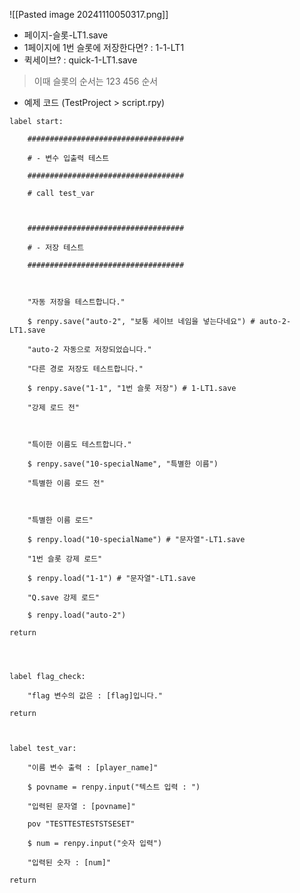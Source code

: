 ![[Pasted image 20241110050317.png]]
- 페이지-슬롯-LT1.save
- 1페이지에 1번 슬롯에 저장한다면? : 1-1-LT1
- 퀵세이브? : quick-1-LT1.save
> 이때 슬롯의 순서는 
> 123
> 456
> 순서

- 예제 코드 (TestProject > script.rpy)
 ```rpy
 label start:

    ###################################

    # - 변수 입출력 테스트

    ###################################

    # call test_var

  

    ###################################

    # - 저장 테스트

    ###################################

  

    "자동 저장을 테스트합니다."

    $ renpy.save("auto-2", "보통 세이브 네임을 넣는다네요") # auto-2-LT1.save

    "auto-2 자동으로 저장되었습니다."

    "다른 경로 저장도 테스트합니다."

    $ renpy.save("1-1", "1번 슬롯 저장") # 1-LT1.save

    "강제 로드 전"

  

    "특이한 이름도 테스트합니다."

    $ renpy.save("10-specialName", "특별한 이름")

    "특별한 이름 로드 전"

  

    "특별한 이름 로드"

    $ renpy.load("10-specialName") # "문자열"-LT1.save

    "1번 슬롯 강제 로드"

    $ renpy.load("1-1") # "문자열"-LT1.save

    "Q.save 강제 로드"

    $ renpy.load("auto-2")

return

  
  

label flag_check:

    "flag 변수의 값은 : [flag]입니다."

return

  

label test_var:

    "이름 변수 출력 : [player_name]"

    $ povname = renpy.input("텍스트 입력 : ")

    "입력된 문자열 : [povname]"

    pov "TESTTESTESTSTSESET"

    $ num = renpy.input("숫자 입력")

    "입력된 숫자 : [num]"

return
```